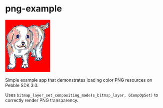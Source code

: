 # png-example

![screenshot](screenshots/screenshot.png)

Simple example app that demonstrates loading color PNG resources on Pebble SDK
3.0.

Uses `bitmap_layer_set_compositing_mode(s_bitmap_layer, GCompOpSet)` to
correctly render PNG transparency.